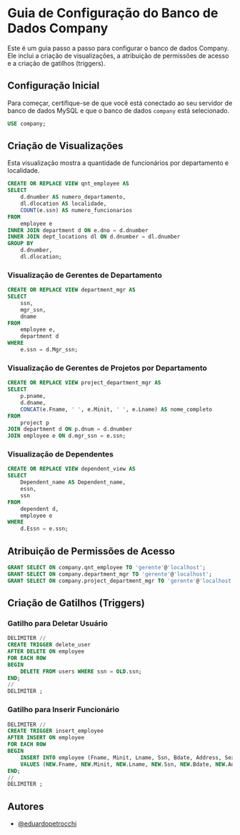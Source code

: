 # Guia de Configuração do Banco de Dados Company

Este é um guia passo a passo para configurar o banco de dados Company. Ele inclui a criação de visualizações, a atribuição de permissões de acesso e a criação de gatilhos (triggers).

## Configuração Inicial

Para começar, certifique-se de que você está conectado ao seu servidor de banco de dados MySQL e que o banco de dados `company` está selecionado.

```sql
USE company;
```

## Criação de Visualizações



Esta visualização mostra a quantidade de funcionários por departamento e localidade.

```sql
CREATE OR REPLACE VIEW qnt_employee AS
SELECT
    d.dnumber AS numero_departamento,
    dl.dlocation AS localidade,
    COUNT(e.ssn) AS numero_funcionarios
FROM
    employee e
INNER JOIN department d ON e.dno = d.dnumber
INNER JOIN dept_locations dl ON d.dnumber = dl.dnumber
GROUP BY
    d.dnumber,
    dl.dlocation;
```

### Visualização de Gerentes de Departamento


```sql
CREATE OR REPLACE VIEW department_mgr AS
SELECT
    ssn,
    mgr_ssn,
    dname
FROM
    employee e,
    department d
WHERE
    e.ssn = d.Mgr_ssn;
```

### Visualização de Gerentes de Projetos por Departamento

```sql
CREATE OR REPLACE VIEW project_department_mgr AS
SELECT
    p.pname,
    d.dname,
    CONCAT(e.Fname, ' ', e.Minit, ' ', e.Lname) AS nome_completo
FROM
    project p
JOIN department d ON p.dnum = d.dnumber
JOIN employee e ON d.mgr_ssn = e.ssn;
```

### Visualização de Dependentes


```sql
CREATE OR REPLACE VIEW dependent_view AS
SELECT
    Dependent_name AS Dependent_name,
    essn,
    ssn
FROM
    dependent d,
    employee e
WHERE
    d.Essn = e.ssn;
```

## Atribuição de Permissões de Acesso


```sql
GRANT SELECT ON company.qnt_employee TO 'gerente'@'localhost';
GRANT SELECT ON company.department_mgr TO 'gerente'@'localhost';
GRANT SELECT ON company.project_department_mgr TO 'gerente'@'localhost';
```

## Criação de Gatilhos (Triggers)

### Gatilho para Deletar Usuário


```sql
DELIMITER //
CREATE TRIGGER delete_user
AFTER DELETE ON employee
FOR EACH ROW
BEGIN
    DELETE FROM users WHERE ssn = OLD.ssn;
END;
//
DELIMITER ;
```

### Gatilho para Inserir Funcionário


```sql
DELIMITER //
CREATE TRIGGER insert_employee
AFTER INSERT ON employee
FOR EACH ROW
BEGIN
    INSERT INTO employee (Fname, Minit, Lname, Ssn, Bdate, Address, Sex, Salary, Super_ssn, Dno)
    VALUES (NEW.Fname, NEW.Minit, NEW.Lname, NEW.Ssn, NEW.Bdate, NEW.Address, NEW.Sex, NEW.Salary, NEW.Super_ssn, NEW.Dno);
END;
//
DELIMITER ;
```


## Autores

- [@eduardopetrocchi](https://www.github.com/eduardopetrocchi)

